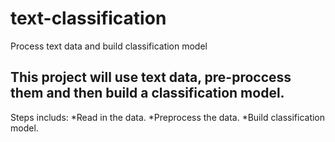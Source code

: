 # text-classification
Process text data and build classification model

## This project will use text data, pre-proccess them and then build a classification model.
Steps includs:
*Read in the data.
*Preprocess the data.
*Build classification model.
